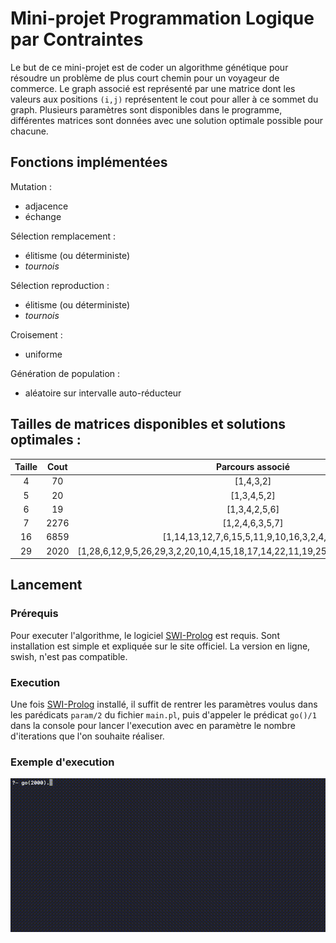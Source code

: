 # Mini-projet Programmation Logique par Contraintes


Le but de ce mini-projet est de coder un algorithme génétique pour résoudre un problème de plus court chemin pour un voyageur de commerce.
Le graph associé est représenté par une matrice dont les valeurs aux positions `(i,j)` représentent le cout pour aller à ce sommet du graph.
Plusieurs paramètres sont disponibles dans le programme, différentes matrices sont données avec une solution optimale possible pour chacune.

## Fonctions implémentées
Mutation :
 - adjacence
 - échange

Sélection remplacement :
 - élitisme (ou déterministe)
 - *tournois*

Sélection reproduction :
 - élitisme (ou déterministe)
 - *tournois*

Croisement :
 - uniforme

Génération de population :
 - aléatoire sur intervalle auto-réducteur

## Tailles de matrices disponibles et solutions optimales :
|Taille|Cout|Parcours associé|
|:---:|:---:|:---:|
|4|70|[1,4,3,2]|
|5|20|[1,3,4,5,2]|
|6|19|[1,3,4,2,5,6]|
|7|2276|[1,2,4,6,3,5,7]|
|16|6859|[1,14,13,12,7,6,15,5,11,9,10,16,3,2,4,8,1]|
|29|2020|[1,28,6,12,9,5,26,29,3,2,20,10,4,15,18,17,14,22,11,19,25,7,23,27,8,24,16,13,21]|

## Lancement
### Prérequis
Pour executer l'algorithme, le logiciel [SWI-Prolog](https://www.swi-prolog.org/) est requis. Sont installation est simple et expliquée sur le site officiel. La version en ligne, swish, n'est pas compatible.
### Execution
Une fois [SWI-Prolog](https://www.swi-prolog.org/) installé, il suffit de rentrer les paramètres voulus dans les parédicats `param/2` du fichier `main.pl`, puis d'appeler le prédicat `go()/1` dans la console pour lancer l'execution avec en paramètre le nombre d'iterations que l'on souhaite réaliser.

### Exemple d'execution
![run.gif](images/run.gif)
